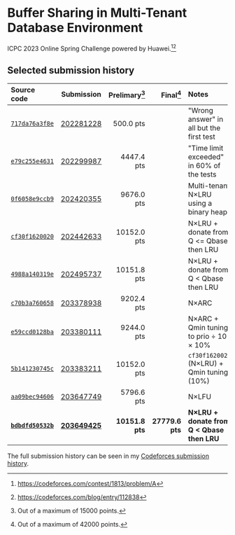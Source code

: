 # Buffer Sharing in Multi-Tenant Database Environment

ICPC 2023 Online Spring Challenge powered by Huawei.[^1][^2]

## Selected submission history

| Source code | Submission | Prelimary[^3] | Final[^4] | Notes |
|:--- |:---:| ---:| ---:|:--- |
| [`717da76a3f8e`] | [202281228] |   500.0 pts || "Wrong answer" in all but the first test |
| [`e79c255e4631`] | [202299987] |  4447.4 pts || "Time limit exceeded" in 60% of the tests |
| [`0f6058e9ccb9`] | [202420355] |  9676.0 pts || Multi-tenant N×LRU using a binary heap |
| [`cf30f1620020`] | [202442633] | 10152.0 pts || N×LRU + donate from Q <= Qbase then LRU |
| [`4988a140319e`] | [202495737] | 10151.8 pts || N×LRU + donate from Q < Qbase then LRU |
| [`c70b3a760658`] | [203378938] |  9202.4 pts || N×ARC |
| [`e59ccd0128ba`] | [203380111] |  9244.0 pts || N×ARC + Qmin tuning to prio ÷ 10 × 10% |
| [`5b141230745c`] | [203383211] | 10152.0 pts || `cf30f1620020` (N×LRU) + Qmin tuning (10%) |
| [`aa09bec94606`] | [203647749] |  5796.6 pts || N×LFU |
| **[`bdbdfd50532b`]** | **[203649425]** | **10151.8 pts** | **27779.6 pts** | **N×LRU + donate from Q < Qbase then LRU** |

The full submission history can be seen in my [Codeforces submission history].

[^1]: https://codeforces.com/contest/1813/problem/A
[^2]: https://codeforces.com/blog/entry/112838
[^3]: Out of a maximum of 15000 points.
[^4]: Out of a maximum of 42000 points.

[Codeforces submission history]: https://codeforces.com/submissions/jonasmalacofilho

[202281228]: https://codeforces.com/contest/1813/submission/202281228
[202299987]: https://codeforces.com/contest/1813/submission/202299987
[202420355]: https://codeforces.com/contest/1813/submission/202420355
[202442633]: https://codeforces.com/contest/1813/submission/202442633
[202495737]: https://codeforces.com/contest/1813/submission/202495737
[203378938]: https://codeforces.com/contest/1813/submission/203378938
[203380111]: https://codeforces.com/contest/1813/submission/203380111
[203383211]: https://codeforces.com/contest/1813/submission/203383211
[203647749]: https://codeforces.com/contest/1813/submission/202420355
[203649425]: https://codeforces.com/contest/1813/submission/203649425

[`717da76a3f8e`]: https://github.com/jonasmalacofilho/icpc-buffer-sharing/blob/717da76a3f8e/src/main.rs
[`e79c255e4631`]: https://github.com/jonasmalacofilho/icpc-buffer-sharing/blob/e79c255e4631/src/main.rs
[`0f6058e9ccb9`]: https://github.com/jonasmalacofilho/icpc-buffer-sharing/blob/0f6058e9ccb9/src/main.rs
[`cf30f1620020`]: https://github.com/jonasmalacofilho/icpc-buffer-sharing/blob/cf30f1620020/src/main.rs
[`4988a140319e`]: https://github.com/jonasmalacofilho/icpc-buffer-sharing/blob/4988a140319e/src/main.rs
[`c70b3a760658`]: https://github.com/jonasmalacofilho/icpc-buffer-sharing/blob/c70b3a760658/src/main.rs
[`e59ccd0128ba`]: https://github.com/jonasmalacofilho/icpc-buffer-sharing/blob/e59ccd0128ba/src/main.rs
[`5b141230745c`]: https://github.com/jonasmalacofilho/icpc-buffer-sharing/blob/5b141230745c/src/main.rs
[`aa09bec94606`]: https://github.com/jonasmalacofilho/icpc-buffer-sharing/blob/aa09bec94606/src/main.rs
[`bdbdfd50532b`]: https://github.com/jonasmalacofilho/icpc-buffer-sharing/blob/bdbdfd50532b/src/main.rs
